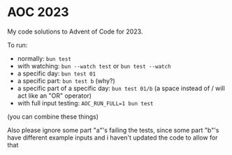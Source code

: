 # AOC 2023

My code solutions to Advent of Code for 2023.

To run:

- normally: `bun test`
- with watching: `bun --watch test` or `bun test --watch`
- a specific day: `bun test 01`
- a specific part: `bun test b` (why?)
- a specific part of a specific day: `bun test 01/b` (a space instead of / will act like an "OR" operator)
- with full input testing: `AOC_RUN_FULL=1 bun test`

(you can combine these things)

Also please ignore some part "a"'s failing the tests, since some part "b"'s have different example inputs and i haven't updated the code to allow for that
